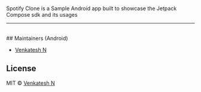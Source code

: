 <br>
<p>
Spotify Clone is a Sample Android app built to showcase the Jetpack Compose sdk and its usages
<br>
<hr />
<br />
## Maintainers (Android)

- [Venkatesh N](https://github.com/venki131)

## License

MIT © [Venkatesh N](https://github.com/venki131)
